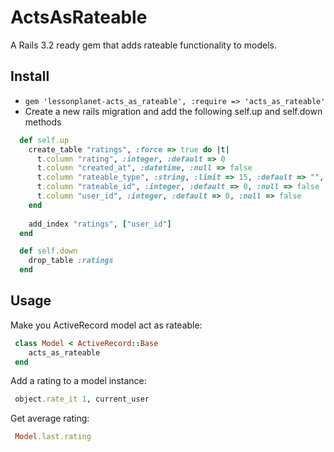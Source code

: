 ActsAsRateable
==============
A Rails 3.2 ready gem that adds rateable functionality to models.

## Install
* ```gem 'lessonplanet-acts_as_rateable', :require => 'acts_as_rateable'```
* Create a new rails migration and add the following self.up and self.down methods
 
```ruby
  def self.up
    create_table "ratings", :force => true do |t|
      t.column "rating", :integer, :default => 0
      t.column "created_at", :datetime, :null => false
      t.column "rateable_type", :string, :limit => 15, :default => "", :null => false
      t.column "rateable_id", :integer, :default => 0, :null => false
      t.column "user_id", :integer, :default => 0, :null => false
    end
  
    add_index "ratings", ["user_id"]
  end

  def self.down
    drop_table :ratings
  end
```
 
## Usage

Make you ActiveRecord model act as rateable:

```ruby
 class Model < ActiveRecord::Base
 	acts_as_rateable
 end
```
 
Add a rating to a model instance:

```ruby
 object.rate_it 1, current_user
```
 
Get average rating:

```ruby
 Model.last.rating
```
